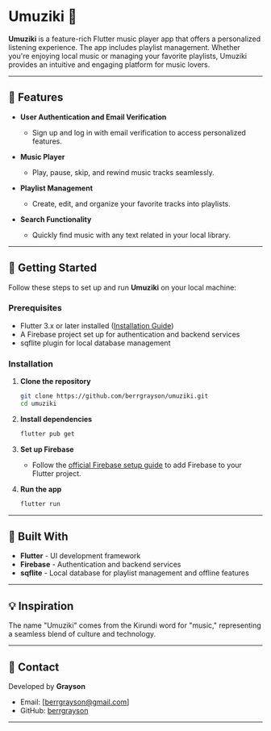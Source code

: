 # Umuziki 🎵

**Umuziki** is a feature-rich Flutter music player app that offers a personalized listening experience. The app includes playlist management. Whether you're enjoying local music or managing your favorite playlists, Umuziki provides an intuitive and engaging platform for music lovers.

---

## 🚀 Features

- **User Authentication and Email Verification**  
  - Sign up and log in with email verification to access personalized features.

- **Music Player**  
  - Play, pause, skip, and rewind music tracks seamlessly.  

- **Playlist Management**  
  - Create, edit, and organize your favorite tracks into playlists.
  
- **Search Functionality**  
  - Quickly find music with any text related in your local library.  

---

## 📱 Getting Started

Follow these steps to set up and run **Umuziki** on your local machine:

### Prerequisites

- Flutter 3.x or later installed ([Installation Guide](https://flutter.dev/docs/get-started/install))
- A Firebase project set up for authentication and backend services
- sqflite plugin for local database management

### Installation

1. **Clone the repository**  
   ```bash
   git clone https://github.com/berrgrayson/umuziki.git
   cd umuziki
   ```

2. **Install dependencies**  
   ```bash
   flutter pub get
   ```

3. **Set up Firebase**  
   - Follow the [official Firebase setup guide](https://firebase.google.com/docs/flutter/setup) to add Firebase to your Flutter project.  

4. **Run the app**  
   ```bash
   flutter run
   ```

---

## 🔧 Built With

- **Flutter** - UI development framework  
- **Firebase** - Authentication and backend services  
- **sqflite** - Local database for playlist management and offline features  

---

## 💡 Inspiration

The name "Umuziki" comes from the Kirundi word for "music," representing a seamless blend of culture and technology.

---

## 📧 Contact

Developed by **Grayson**  
- Email: [berrgrayson@gmail.com]  
- GitHub: [berrgrayson](https://github.com/berrgrayson)  

---
